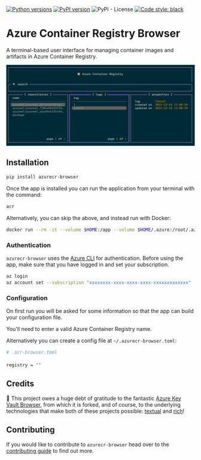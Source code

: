 <!-- markdownlint-disable MD026 -->
[![Python versions](https://shields.io/pypi/pyversions/azurecr-browser)](https://badge.fury.io/py/azurecr-browser)
[![PyPI version](https://badge.fury.io/py/azurecr-browser.svg)](https://pypi.org/project/azurecr-browser/)
![PyPI - License](https://img.shields.io/pypi/l/azurecr-browser)
[![Code style: black](https://img.shields.io/badge/code%20style-black-000000.svg)](https://github.com/psf/black)

# Azure Container Registry Browser

A terminal-based user interface for managing container images and artifacts in Azure Container Registry.

![home_view](media/interface.png)

## Installation

```bash
pip install azurecr-browser
```

Once the app is installed you can run the application from your terminal with the command:

```bash
acr
```

Alternatively, you can skip the above, and instead run with Docker:

```bash
docker run --rm -it --volume $HOME:/app --volume $HOME/.azure:/root/.azure ghcr.io/samdobson/azurecr-browser:latest
```

### Authentication

`azurecr-browser` uses the [Azure CLI](https://docs.microsoft.com/en-us/cli/azure/) for authentication. Before using the app, make sure that you have logged in and set your subscription.

```bash
az login
az account set --subscription "xxxxxxxx-xxxx-xxxx-xxxx-xxxxxxxxxxxxx"
```

### Configuration

On first run you will be asked for some information so that the app can build your configuration file.

You'll need to enter a valid Azure Container Registry name.

Alternatively you can create a config file at `~/.azurecr-browser.toml`:

```bash
# .acr-browser.toml

registry = ""
```

## Credits

:rocket: This project owes a huge debt of gratitude to the fantastic [Azure Key Vault Browser](https://github.com/chelnak/azure-keyvault-browser), from which it is forked, and of course, to the underlying technologies that make both of these projects possible: [textual](https://github.com/willmcgugan/textual) and [rich](https://github.com/willmcgugan/rich)!

## Contributing

If you would like to contribute to `azurecr-browser` head over to the [contributing guide](CONTRIBUTING.md) to find out more.
